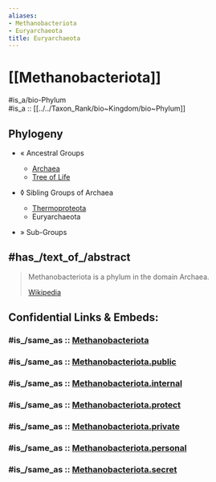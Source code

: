 ```yaml
---
aliases:
- Methanobacteriota
- Euryarchaeota
title: Euryarchaeota
---
```


# [[Methanobacteriota]] 


#is_a/bio-Phylum  
#is_a :: [[../../Taxon_Rank/bio~Kingdom/bio~Phylum]]  

## Phylogeny 

-   « Ancestral Groups  
    -   [Archaea](Archaea)
    -   [Tree of Life](../Tree_of_Life.md)

-   ◊ Sibling Groups of  Archaea
    -   [Thermoproteota](Thermoproteota.md)
    -   Euryarchaeota

-   » Sub-Groups 

## #has_/text_of_/abstract 

> Methanobacteriota is a phylum in the domain Archaea.
>
> [Wikipedia](https://en.wikipedia.org/wiki/Methanobacteriota) 


## Confidential Links & Embeds: 

### #is_/same_as :: [Methanobacteriota](/_Standards/bio/bio~Domain/Archaea/Methanobacteriota.md) 

### #is_/same_as :: [Methanobacteriota.public](/_public/bio/bio~Domain/Archaea/Methanobacteriota.public.md) 

### #is_/same_as :: [Methanobacteriota.internal](/_internal/bio/bio~Domain/Archaea/Methanobacteriota.internal.md) 

### #is_/same_as :: [Methanobacteriota.protect](/_protect/bio/bio~Domain/Archaea/Methanobacteriota.protect.md) 

### #is_/same_as :: [Methanobacteriota.private](/_private/bio/bio~Domain/Archaea/Methanobacteriota.private.md) 

### #is_/same_as :: [Methanobacteriota.personal](/_personal/bio/bio~Domain/Archaea/Methanobacteriota.personal.md) 

### #is_/same_as :: [Methanobacteriota.secret](/_secret/bio/bio~Domain/Archaea/Methanobacteriota.secret.md)

